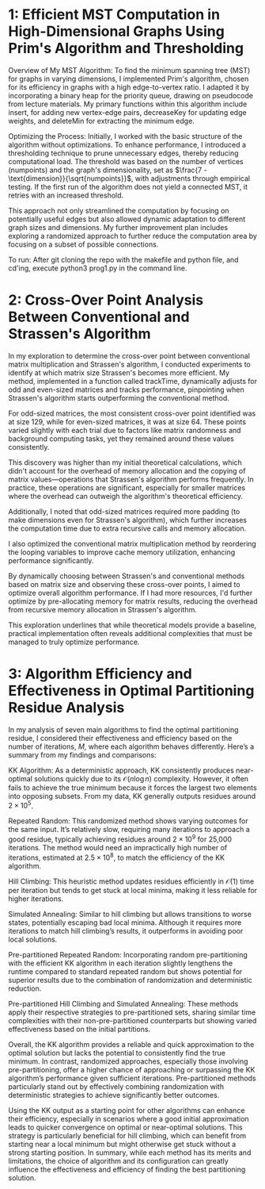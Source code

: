 # 1: Efficient MST Computation in High-Dimensional Graphs Using Prim's Algorithm and Thresholding
Overview of My MST Algorithm:
To find the minimum spanning tree (MST) for graphs in varying dimensions, I implemented Prim's algorithm, chosen for its efficiency in graphs with a high edge-to-vertex ratio. I adapted it by incorporating a binary heap for the priority queue, drawing on pseudocode from lecture materials. My primary functions within this algorithm include insert, for adding new vertex-edge pairs, decreaseKey for updating edge weights, and deleteMin for extracting the minimum edge.

Optimizing the Process:
Initially, I worked with the basic structure of the algorithm without optimizations. To enhance performance, I introduced a thresholding technique to prune unnecessary edges, thereby reducing computational load. The threshold was based on the number of vertices (numpoints) and the graph's dimensionality, set as $\frac{7 - \text{dimension}}{\sqrt{numpoints}}$, with adjustments through empirical testing. If the first run of the algorithm does not yield a connected MST, it retries with an increased threshold.

This approach not only streamlined the computation by focusing on potentially useful edges but also allowed dynamic adaptation to different graph sizes and dimensions. My further improvement plan includes exploring a randomized approach to further reduce the computation area by focusing on a subset of possible connections.

To run: After git cloning the repo with the makefile and python file, and cd'ing, execute python3 prog1.py in the command line.

# 2: Cross-Over Point Analysis Between Conventional and Strassen's Algorithm
In my exploration to determine the cross-over point between conventional matrix multiplication and Strassen's algorithm, I conducted experiments to identify at which matrix size Strassen's becomes more efficient. My method, implemented in a function called trackTime, dynamically adjusts for odd and even-sized matrices and tracks performance, pinpointing when Strassen's algorithm starts outperforming the conventional method.

For odd-sized matrices, the most consistent cross-over point identified was at size 129, while for even-sized matrices, it was at size 64. These points varied slightly with each trial due to factors like matrix randomness and background computing tasks, yet they remained around these values consistently.

This discovery was higher than my initial theoretical calculations, which didn't account for the overhead of memory allocation and the copying of matrix values—operations that Strassen's algorithm performs frequently. In practice, these operations are significant, especially for smaller matrices where the overhead can outweigh the algorithm's theoretical efficiency.

Additionally, I noted that odd-sized matrices required more padding (to make dimensions even for Strassen's algorithm), which further increases the computation time due to extra recursive calls and memory allocation.

I also optimized the conventional matrix multiplication method by reordering the looping variables to improve cache memory utilization, enhancing performance significantly.

By dynamically choosing between Strassen's and conventional methods based on matrix size and observing these cross-over points, I aimed to optimize overall algorithm performance. If I had more resources, I'd further optimize by pre-allocating memory for matrix results, reducing the overhead from recursive memory allocation in Strassen's algorithm.

This exploration underlines that while theoretical models provide a baseline, practical implementation often reveals additional complexities that must be managed to truly optimize performance.

# 3: Algorithm Efficiency and Effectiveness in Optimal Partitioning Residue Analysis

In my analysis of seven main algorithms to find the optimal partitioning residue, I considered their effectiveness and efficiency based on the number of iterations, $M$, where each algorithm behaves differently. Here’s a summary from my findings and comparisons:

KK Algorithm: As a deterministic approach, KK consistently produces near-optimal solutions quickly due to its $\mathcal{O}(n\log n)$ complexity. However, it often fails to achieve the true minimum because it forces the largest two elements into opposing subsets. From my data, KK generally outputs residues around $2 \times 10^5$.

Repeated Random: This randomized method shows varying outcomes for the same input. It’s relatively slow, requiring many iterations to approach a good residue, typically achieving residues around $2 \times 10^9$ for 25,000 iterations. The method would need an impractically high number of iterations, estimated at $2.5 \times 10^8$, to match the efficiency of the KK algorithm.

Hill Climbing: This heuristic method updates residues efficiently in $\mathcal{O}(1)$ time per iteration but tends to get stuck at local minima, making it less reliable for higher iterations.

Simulated Annealing: Similar to hill climbing but allows transitions to worse states, potentially escaping bad local minima. Although it requires more iterations to match hill climbing’s results, it outperforms in avoiding poor local solutions.

Pre-partitioned Repeated Random: Incorporating random pre-partitioning with the efficient KK algorithm in each iteration slightly lengthens the runtime compared to standard repeated random but shows potential for superior results due to the combination of randomization and deterministic reduction.

Pre-partitioned Hill Climbing and Simulated Annealing: These methods apply their respective strategies to pre-partitioned sets, sharing similar time complexities with their non-pre-partitioned counterparts but showing varied effectiveness based on the initial partitions.

Overall, the KK algorithm provides a reliable and quick approximation to the optimal solution but lacks the potential to consistently find the true minimum. In contrast, randomized approaches, especially those involving pre-partitioning, offer a higher chance of approaching or surpassing the KK algorithm’s performance given sufficient iterations. Pre-partitioned methods particularly stand out by effectively combining randomization with deterministic strategies to achieve significantly better outcomes.

Using the KK output as a starting point for other algorithms can enhance their efficiency, especially in scenarios where a good initial approximation leads to quicker convergence on optimal or near-optimal solutions. This strategy is particularly beneficial for hill climbing, which can benefit from starting near a local minimum but might otherwise get stuck without a strong starting position. In summary, while each method has its merits and limitations, the choice of algorithm and its configuration can greatly influence the effectiveness and efficiency of finding the best partitioning solution.

